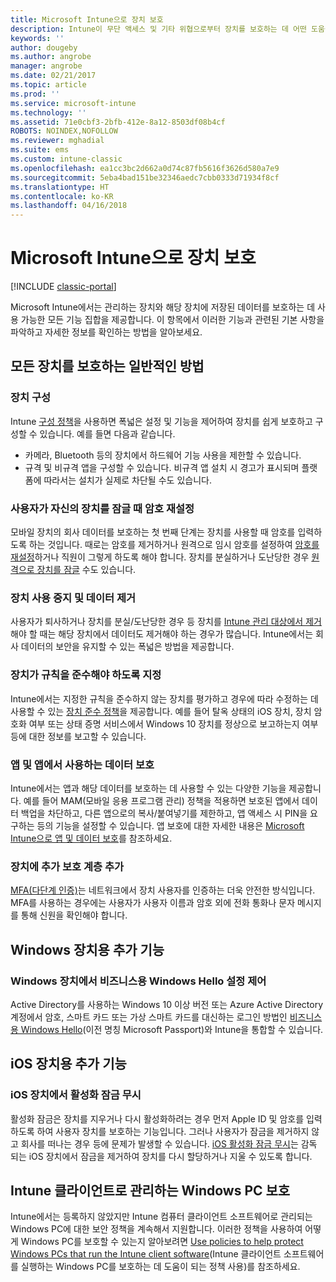 ```yaml
---
title: Microsoft Intune으로 장치 보호
description: Intune이 무단 액세스 및 기타 위협으로부터 장치를 보호하는 데 어떤 도움을 줄 수 있는지 알아봅니다.
keywords: ''
author: dougeby
ms.author: angrobe
manager: angrobe
ms.date: 02/21/2017
ms.topic: article
ms.prod: ''
ms.service: microsoft-intune
ms.technology: ''
ms.assetid: 71e0cbf3-2bfb-412e-8a12-8503df08b4cf
ROBOTS: NOINDEX,NOFOLLOW
ms.reviewer: mghadial
ms.suite: ems
ms.custom: intune-classic
ms.openlocfilehash: ea1cc3bc2d662a0d74c87fb5616f3626d580a7e9
ms.sourcegitcommit: 5eba4bad151be32346aedc7cbb0333d71934f8cf
ms.translationtype: HT
ms.contentlocale: ko-KR
ms.lasthandoff: 04/16/2018
---
```

# <a name="protect-devices-with-microsoft-intune"></a>Microsoft Intune으로 장치 보호

[!INCLUDE [classic-portal](../includes/classic-portal.md)]

Microsoft Intune에서는 관리하는 장치와 해당 장치에 저장된 데이터를 보호하는 데 사용 가능한 모든 기능 집합을 제공합니다. 이 항목에서 이러한 기능과 관련된 기본 사항을 파악하고 자세한 정보를 확인하는 방법을 알아보세요.

## <a name="general-ways-to-protect-all-devices"></a>모든 장치를 보호하는 일반적인 방법

### <a name="device-configuration"></a>장치 구성
Intune [구성 정책](manage-settings-and-features-on-your-devices-with-microsoft-intune-policies.md)을 사용하면 폭넓은 설정 및 기능을 제어하여 장치를 쉽게 보호하고 구성할 수 있습니다. 예를 들면 다음과 같습니다.
- 카메라, Bluetooth 등의 장치에서 하드웨어 기능 사용을 제한할 수 있습니다.
- 규격 및 비규격 앱을 구성할 수 있습니다. 비규격 앱 설치 시 경고가 표시되며 플랫폼에 따라서는 설치가 실제로 차단될 수도 있습니다.

### <a name="reset-passcodes-when-users-are-locked-out-of-their-devices"></a>사용자가 자신의 장치를 잠글 때 암호 재설정
모바일 장치의 회사 데이터를 보호하는 첫 번째 단계는 장치를 사용할 때 암호를 입력하도록 하는 것입니다. 때로는 암호를 제거하거나 원격으로 임시 암호를 설정하여 [암호를 재설정](use-remote-lock-and-passcode-reset-in-microsoft-intune.md)하거나 직원이 그렇게 하도록 해야 합니다. 장치를 분실하거나 도난당한 경우 [원격으로 장치를 잠글](use-remote-lock-and-passcode-reset-in-microsoft-intune.md) 수도 있습니다.

### <a name="retire-devices-and-remove-data"></a>장치 사용 중지 및 데이터 제거
사용자가 퇴사하거나 장치를 분실/도난당한 경우 등 장치를 [Intune 관리 대상에서 제거](retire-devices-from-microsoft-intune-management.md)해야 할 때는 해당 장치에서 데이터도 제거해야 하는 경우가 많습니다. Intune에서는 회사 데이터의 보안을 유지할 수 있는 폭넓은 방법을 제공합니다.

### <a name="require-devices-to-be-compliant"></a>장치가 규칙을 준수해야 하도록 지정
Intune에서는 지정한 규칙을 준수하지 않는 장치를 평가하고 경우에 따라 수정하는 데 사용할 수 있는 [장치 준수 정책](introduction-to-device-compliance-policies-in-microsoft-intune.md)을 제공합니다. 예를 들어 탈옥 상태의 iOS 장치, 장치 암호화 여부 또는 상태 증명 서비스에서 Windows 10 장치를 정상으로 보고하는지 여부 등에 대한 정보를 보고할 수 있습니다.

### <a name="protect-apps-and-the-data-they-use"></a>앱 및 앱에서 사용하는 데이터 보호
Intune에서는 앱과 해당 데이터를 보호하는 데 사용할 수 있는 다양한 기능을 제공합니다. 예를 들어 MAM(모바일 응용 프로그램 관리) 정책을 적용하면 보호된 앱에서 데이터 백업을 차단하고, 다른 앱으로의 복사/붙여넣기를 제한하고, 앱 액세스 시 PIN을 요구하는 등의 기능을 설정할 수 있습니다. 앱 보호에 대한 자세한 내용은 [Microsoft Intune으로 앱 및 데이터 보호](protect-apps-and-data-with-microsoft-intune.md)를 참조하세요.

### <a name="add-an-additional-layer-of-protection-to-devices"></a>장치에 추가 보호 계층 추가
[MFA(다단계 인증)](multi-factor-authentication-azure-active-directory.md)는 네트워크에서 장치 사용자를 인증하는 더욱 안전한 방식입니다.  MFA를 사용하는 경우에는 사용자가 사용자 이름과 암호 외에 전화 통화나 문자 메시지를 통해 신원을 확인해야 합니다.

## <a name="further-capabilities-for-windows-devices"></a>Windows 장치용 추가 기능

### <a name="control-windows-hello-for-business-settings-on-windows-devices"></a>Windows 장치에서 비즈니스용 Windows Hello 설정 제어
Active Directory를 사용하는 Windows 10 이상 버전 또는 Azure Active Directory 계정에서 암호, 스마트 카드 또는 가상 스마트 카드를 대신하는 로그인 방법인 [비즈니스용 Windows Hello](control-microsoft-passport-settings-on-devices-with-microsoft-intune.md)(이전 명칭 Microsoft Passport)와 Intune을 통합할 수 있습니다.

## <a name="further-capabilities-for-ios-devices"></a>iOS 장치용 추가 기능

### <a name="bypass-activation-lock-on-ios-devices"></a>iOS 장치에서 활성화 잠금 무시
활성화 잠금은 장치를 지우거나 다시 활성화하려는 경우 먼저 Apple ID 및 암호를 입력하도록 하여 사용자 장치를 보호하는 기능입니다. 그러나 사용자가 잠금을 제거하지 않고 회사를 떠나는 경우 등에 문제가 발생할 수 있습니다. [iOS 활성화 잠금 무시](help-protect-ios-devices-with-activation-lock-bypass-for-microsoft-intune.md)는 감독 되는 iOS 장치에서 잠금을 제거하여 장치를 다시 할당하거나 지울 수 있도록 합니다.



## <a name="protect-windows-pcs-managed-with-the-intune-client"></a>Intune 클라이언트로 관리하는 Windows PC 보호
Intune에서는 등록하지 않았지만 Intune 컴퓨터 클라이언트 소프트웨어로 관리되는 Windows PC에 대한 보안 정책을 계속해서 지원합니다. 이러한 정책을 사용하여 어떻게 Windows PC를 보호할 수 있는지 알아보려면 [Use policies to help protect Windows PCs that run the Intune client software](policies-to-protect-windows-pcs-in-microsoft-intune.md)(Intune 클라이언트 소프트웨어를 실행하는 Windows PC를 보호하는 데 도움이 되는 정책 사용)를 참조하세요.
